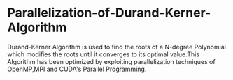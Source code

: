 # Parallelization-of-Durand-Kerner-Algorithm
Durand-Kerner Algorithm is used to find the roots of a N-degree Polynomial which modifies the roots until it converges to its optimal value.This Algorithm
has been optimized by exploiting parallelization techniques of OpenMP,MPI and CUDA's Parallel Programming.
